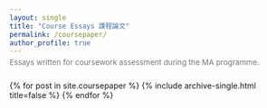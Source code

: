 ```yaml
---
layout: single
title: "Course Essays 課程論文"
permalink: /coursepaper/
author_profile: true
---
```


<!-- ✅ 灰色说明：位于标题下方 -->
<p style="color:#777; font-size:0.95em; margin-top:-10px; margin-bottom:25px;">
  Essays written for coursework assessment during the MA programme.
</p>

<!-- ✅ 循环部分 -->
{% for post in site.coursepaper %}
  {% include archive-single.html title=false %}
{% endfor %}
